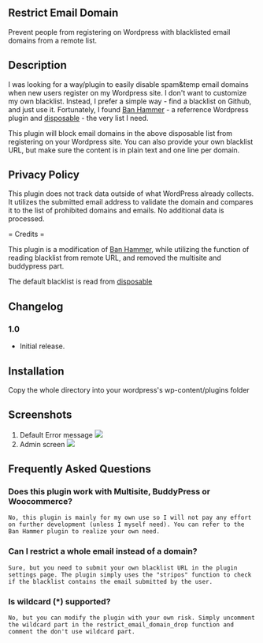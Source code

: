 ## Restrict Email Domain
Prevent people from registering on Wordpress with blacklisted email domains from a remote list.

## Description

I was looking for a way/plugin to easily disable spam&temp email domains when new users register on my Wordpress site. I don't want to customize my own blacklist. Instead, I prefer a simple way - find a blacklist on Github, and just use it. Fortunately, I found [Ban Hammer](https://wordpress.org/plugins/ban-hammer/) - a referrence Wordpress plugin and [disposable](https://github.com/disposable/disposable) - the very list I need.

This plugin will block email domains in the above disposable list from registering on your Wordpress site. You can also provide your own blacklist URL, but make sure the content is in plain text and one line per domain.

## Privacy Policy

This plugin does not track data outside of what WordPress already collects. It utilizes the submitted email address to validate the domain and compares it to the list of prohibited domains and emails. No additional data is processed.

= Credits =

This plugin is a modification of [Ban Hammer](https://wordpress.org/plugins/ban-hammer/), while utilizing the function of reading blacklist from remote URL, and removed the multisite and buddypress part.

The default blacklist is read from [disposable](https://github.com/disposable/disposable)

## Changelog

### 1.0
- Initial release.

## Installation
Copy the whole directory into your wordpress's wp-content/plugins folder

## Screenshots

1. Default Error message
![](https://github.com/dale0525/image_host/raw/master/restrict-email-domain-screenshot-1.png)
2. Admin screen
![](https://github.com/dale0525/image_host/raw/master/restrict-email-domain-screenshot-2.png)

## Frequently Asked Questions
### Does this plugin work with Multisite, BuddyPress or Woocommerce?
```
No, this plugin is mainly for my own use so I will not pay any effort on further development (unless I myself need). You can refer to the Ban Hammer plugin to realize your own need.
```

### Can I restrict a whole email instead of a domain?
```
Sure, but you need to submit your own blacklist URL in the plugin settings page. The plugin simply uses the "stripos" function to check if the blacklist contains the email submitted by the user.
```

### Is wildcard (*) supported?
```
No, but you can modify the plugin with your own risk. Simply uncomment the wildcard part in the restrict_email_domain_drop function and comment the don't use wildcard part.
```
